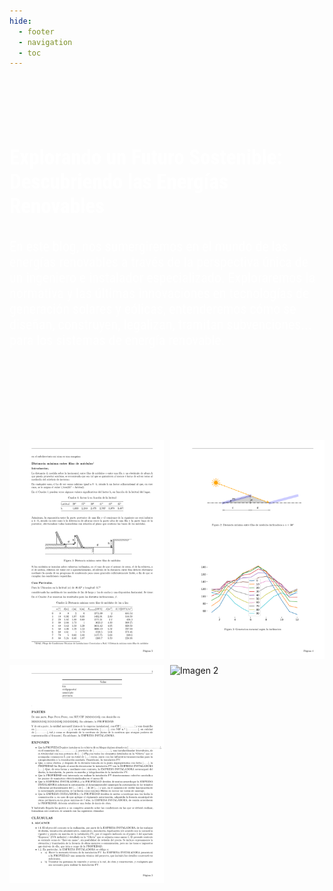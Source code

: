 ```yaml
---
hide:
  - footer
  - navigation
  - toc
---
```



#
</br>
</br>
</br>
<p style="font-size: 33px; color: white;font-family: 'Roboto Condensed', sans-serif;font-weight: bold;">Explorando un Futuro Sostenible: Descubriendo las Energías Renovables</p>

<p style="font-size: 22px; color: white;font-family: Roboto Condensed;">
En este blog, nos sumergiremos en el mundo de las energías renovables a través de la perspectiva única de un ingeniero e instalador especializado. Exploraremos la normativa y las últimas innovaciones en tecnologías de generación solares y eólicas, entenderemos cómo se diseñan, construyen, legalizan, tramitan subvenciones... para los sistemas de energía renovable.


</br>
</br>
</br>
</br>
</br>
</br>
<div class="collage">
    <img src="figs/Distancia mínima entre filas de módulos_page_2.png" alt="Imagen 2">
    <img src="figs/Distancia mínima entre filas de módulos_page_4.png" alt="Imagen 1">
    <img src="figs/Contrato_page_3.png" alt="Imagen 1">
    <img src="figs/Declaración de autoconsumo del proyecto ejecutado Anexo_page_4.png" alt="Imagen 2">
</div>


<style> 
body { 
  background-image: url('https://github.com/asolear/assets/blob/master/imgs/fondo3.jpg?raw=true'); 
  background-repeat: no-repeat; 
  background-attachment: fixed; /* background-size: cover; */ 
  background-size: 100% 100%;
   } 

.collage {
    display: grid;
    grid-template-columns: repeat(2, 1fr);
    grid-gap: 10px;
}
.collage img {
    max-width: 100%;
    height: auto;
    transform: rotate(0deg);
    /* Rotar la imagen 15 grados */
    transition: transform 0.3s ease;
    /* Agregar una transición suave */
}
.collage img:hover {
    transform: scale(1.1) rotate(10deg);
    /* Escalar la imagen al 110% y volver a la rotación original en el hover */
}

</style> 

<script>
    const images = document.querySelectorAll('.collage img');
    images.forEach(img => {
        img.style.transform = `rotate(${getRandomRotation()}deg) scale(${getRandomScale()})`;
    });
    function getRandomRotation() {
        return Math.floor(Math.random() * 31) - 15; // Valores de rotación aleatorios entre -15 y 15 grados
    }
    function getRandomScale() {
       return 0.8 + Math.random() * 0.4; // Valores de escala aleatorios entre 0.8 y 1.2
    }
</script>